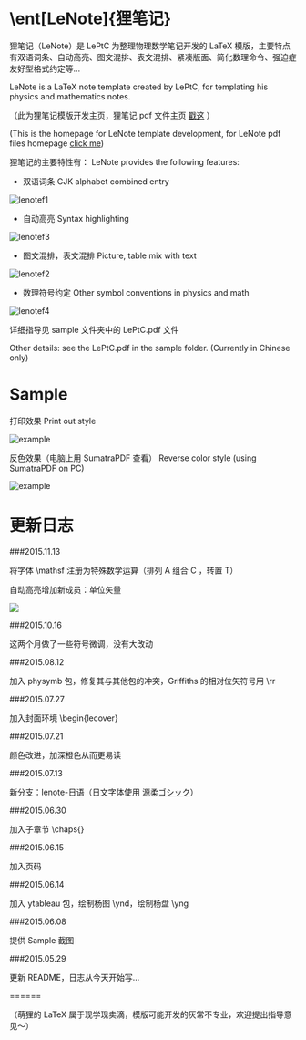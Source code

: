 \\ent[LeNote]{狸笔记}
======

狸笔记（LeNote）是 LePtC 为整理物理数学笔记开发的 LaTeX 模版，主要特点有双语词条、自动高亮、图文混排、表文混排、紧凑版面、简化数理命令、强迫症友好型格式约定等…

LeNote is a LaTeX note template created by LePtC, for templating his physics and mathematics notes.

（此为狸笔记模版开发主页，狸笔记 pdf 文件主页 [戳这](http://leptc.github.io/lenote/) ）

(This is the homepage for LeNote template development,
for LeNote pdf files homepage
[click me](http://leptc.github.io/lenote/))

狸笔记的主要特性有：
LeNote provides the following features:

- 双语词条 CJK alphabet combined entry

![lenotef1](http://leptc.github.io/lenote/lenotef1.jpg)

- 自动高亮 Syntax highlighting

![lenotef3](http://leptc.github.io/lenote/lenotef3.jpg)

- 图文混排，表文混排 Picture, table mix with text

![lenotef2](http://leptc.github.io/lenote/lenotef2.jpg)

- 数理符号约定 Other symbol conventions in physics and math

![lenotef4](http://leptc.github.io/lenote/lenotef4.jpg)

详细指导见 sample 文件夹中的 LePtC.pdf 文件

Other details: see the LePtC.pdf in the sample folder.
(Currently in Chinese only)






Sample
======

打印效果 Print out style

![example](https://github.com/LePtC/lenote/blob/master/LePtC_2.png)

反色效果（电脑上用 SumatraPDF 查看） Reverse color style (using SumatraPDF on PC)

![example](https://github.com/LePtC/lenote/blob/master/LePtC_2r.png)




更新日志
======

###2015.11.13

将字体 \mathsf 注册为特殊数学运算（排列 A 组合 C ，转置 T）

自动高亮增加新成员：单位矢量

<img src="http://leptc.github.io/lenote/lenotef5.jpg" style="max-width:200px"/>


###2015.10.16

这两个月做了一些符号微调，没有大改动

###2015.08.12

加入 physymb 包，修复其与其他包的冲突，Griffiths 的相对位矢符号用 \rr

###2015.07.27

加入封面环境 \begin{lecover}

###2015.07.21

颜色改进，加深橙色从而更易读

###2015.07.13

新分支：lenote-日语（日文字体使用 [源柔ゴシック](http://jikasei.me/font/genjyuu/)）

###2015.06.30

加入子章节 \chaps{}

###2015.06.15

加入页码

###2015.06.14

加入 ytableau 包，绘制杨图 \ynd，绘制杨盘 \yng

###2015.06.08

提供 Sample 截图

###2015.05.29

更新 README，日志从今天开始写…



======

（萌狸的 LaTeX 属于现学现卖滴，模版可能开发的灰常不专业，欢迎提出指导意见～）


